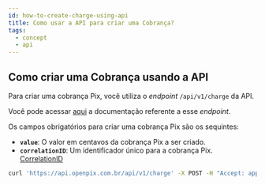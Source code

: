 ```yaml
---
id: how-to-create-charge-using-api
title: Como usar a API para criar uma Cobrança?
tags:
  - concept
  - api
---
```


## Como criar uma Cobrança usando a API

Para criar uma cobrança Pix, você utiliza o _endpoint_ `/api/v1/charge` da API.

Você pode acessar [aqui](https://developers.openpix.com.br/api#tag/charge/paths/~1api~1v1~1charge/post)
a documentação referente a esse _endpoint_.

Os campos obrigatórios para criar uma cobrança Pix são os sequintes: 

- **`value`**: O valor em centavos da cobrança Pix a ser criado.
- **`correlationID`**: Um identificador único para a cobrança Pix. [CorrelationID](../concepts/correlation-id)

```bash
curl 'https://api.openpix.com.br/api/v1/charge' -X POST -H "Accept: application/json" -H "Content-Type: application/json" -H "user-agent: node-fetch" --data-binary '{"correlationID":"c782e0ac-833d-4a89-9e73-9b60b2b41d3a","value":1500}
```